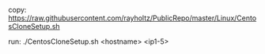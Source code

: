 copy: https://raw.githubusercontent.com/rayholtz/PublicRepo/master/Linux/CentosCloneSetup.sh

run: ./CentosCloneSetup.sh \<hostname\> \<ip1-5\>
